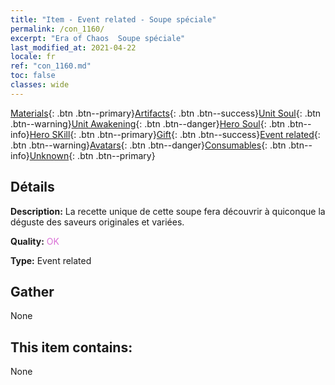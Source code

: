 ```yaml
---
title: "Item - Event related - Soupe spéciale"
permalink: /con_1160/
excerpt: "Era of Chaos  Soupe spéciale"
last_modified_at: 2021-04-22
locale: fr
ref: "con_1160.md"
toc: false
classes: wide
---
```

 [Materials](/ItemsFR/){: .btn .btn--primary}[Artifacts](/ItemsFR/Artifacts/){: .btn .btn--success}[Unit Soul](/ItemsFR/UnitSoul/){: .btn .btn--warning}[Unit Awakening](/ItemsFR/UnitAwakening/){: .btn .btn--danger}[Hero Soul](/ItemsFR/HeroSoul/){: .btn .btn--info}[Hero SKill](/ItemsFR/HeroSkill/){: .btn .btn--primary}[Gift](/ItemsFR/Gift/){: .btn .btn--success}[Event related](/ItemsFR/Events/){: .btn .btn--warning}[Avatars](/ItemsFR/Avatars/){: .btn .btn--danger}[Consumables](/ItemsFR/Consumables/){: .btn .btn--info}[Unknown](/ItemsFR/Unknown/){: .btn .btn--primary}

## Détails
 **Description:** La recette unique de cette soupe fera découvrir à quiconque la déguste des saveurs originales et variées.

 **Quality:** <span style="color: #DA70D6">OK</span>

 **Type:** Event related

## Gather

  None

## This item contains:

  None


